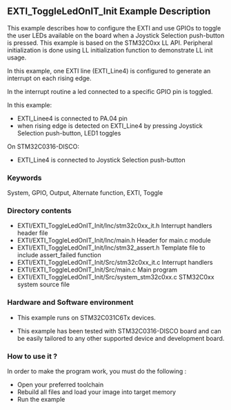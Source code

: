 ## <b>EXTI_ToggleLedOnIT_Init Example Description</b>

This example describes how to configure the EXTI and use GPIOs to toggle the user LEDs available on the board when
a Joystick Selection push-button is pressed. This example is based on the STM32C0xx LL API. Peripheral initialization is done using LL
initialization function to demonstrate LL init usage.

In this example, one EXTI line (EXTI_Line4) is configured to generate an interrupt on each rising edge.

In the interrupt routine a led connected to a specific GPIO pin is toggled.

In this example:

- EXTI_Linee4 is connected to PA.04 pin
- when rising edge is detected on EXTI_Line4 by pressing Joystick Selection push-button, LED1 toggles

On STM32C0316-DISCO:

- EXTI_Line4 is connected to Joystick Selection push-button

### <b>Keywords</b>

System, GPIO, Output, Alternate function, EXTI, Toggle

### <b>Directory contents</b>

  - EXTI/EXTI_ToggleLedOnIT_Init/Inc/stm32c0xx_it.h          Interrupt handlers header file
  - EXTI/EXTI_ToggleLedOnIT_Init/Inc/main.h                  Header for main.c module
  - EXTI/EXTI_ToggleLedOnIT_Init/Inc/stm32_assert.h          Template file to include assert_failed function
  - EXTI/EXTI_ToggleLedOnIT_Init/Src/stm32c0xx_it.c          Interrupt handlers
  - EXTI/EXTI_ToggleLedOnIT_Init/Src/main.c                  Main program
  - EXTI/EXTI_ToggleLedOnIT_Init/Src/system_stm32c0xx.c      STM32C0xx system source file

### <b>Hardware and Software environment</b>

  - This example runs on STM32C031C6Tx devices.

  - This example has been tested with STM32C0316-DISCO board and can be
    easily tailored to any other supported device and development board.

### <b>How to use it ?</b>

In order to make the program work, you must do the following :

 - Open your preferred toolchain
 - Rebuild all files and load your image into target memory
 - Run the example

